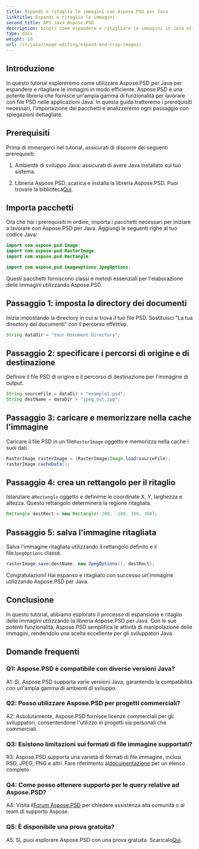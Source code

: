```yaml
---
title: Espandi e ritaglia le immagini con Aspose.PSD per Java
linktitle: Espandi e ritaglia le immagini
second_title: API Java Aspose.PSD
description: Scopri come espandere e ritagliare le immagini in Java utilizzando Aspose.PSD. Guida passo passo per un'elaborazione efficiente delle immagini.
type: docs
weight: 18
url: /it/java/image-editing/expand-and-crop-images/
---
```

## Introduzione

In questo tutorial esploreremo come utilizzare Aspose.PSD per Java per espandere e ritagliare le immagini in modo efficiente. Aspose.PSD è una potente libreria che fornisce un'ampia gamma di funzionalità per lavorare con file PSD nelle applicazioni Java. In questa guida tratteremo i prerequisiti necessari, l'importazione dei pacchetti e analizzeremo ogni passaggio con spiegazioni dettagliate.

## Prerequisiti

Prima di immergerci nel tutorial, assicurati di disporre dei seguenti prerequisiti:

1. Ambiente di sviluppo Java: assicurati di avere Java installato sul tuo sistema.

2.  Libreria Aspose.PSD: scarica e installa la libreria Aspose.PSD. Puoi trovare la biblioteca[Qui](https://releases.aspose.com/psd/java/).

## Importa pacchetti

Ora che hai i prerequisiti in ordine, importa i pacchetti necessari per iniziare a lavorare con Aspose.PSD per Java. Aggiungi le seguenti righe al tuo codice Java:

```java
import com.aspose.psd.Image;
import com.aspose.psd.RasterImage;
import com.aspose.psd.Rectangle;

import com.aspose.psd.imageoptions.JpegOptions;
```

Questi pacchetti forniscono classi e metodi essenziali per l'elaborazione delle immagini utilizzando Aspose.PSD.

## Passaggio 1: imposta la directory dei documenti

Inizia impostando la directory in cui si trova il tuo file PSD. Sostituisci "La tua directory dei documenti" con il percorso effettivo.

```java
String dataDir = "Your Document Directory";
```

## Passaggio 2: specificare i percorsi di origine e di destinazione

Definire il file PSD di origine e il percorso di destinazione per l'immagine di output.

```java
String sourceFile = dataDir + "example1.psd";
String destName = dataDir + "jpeg_out.jpg";
```

## Passaggio 3: caricare e memorizzare nella cache l'immagine

 Caricare il file PSD in un file`RasterImage` oggetto e memorizza nella cache i suoi dati.

```java
RasterImage rasterImage = (RasterImage)Image.load(sourceFile);
rasterImage.cacheData();
```

## Passaggio 4: crea un rettangolo per il ritaglio

 Istanziare a`Rectangle` oggetto e definirne le coordinate X, Y, larghezza e altezza. Questo rettangolo determinerà la regione ritagliata.

```java
Rectangle destRect = new Rectangle(-200, -200, 300, 300);
```

## Passaggio 5: salva l'immagine ritagliata

 Salva l'immagine ritagliata utilizzando il rettangolo definito e il file`JpegOptions` classe.

```java
rasterImage.save(destName, new JpegOptions(), destRect);
```

Congratulazioni! Hai espanso e ritagliato con successo un'immagine utilizzando Aspose.PSD per Java.

## Conclusione

In questo tutorial, abbiamo esplorato il processo di espansione e ritaglio delle immagini utilizzando la libreria Aspose.PSD per Java. Con le sue potenti funzionalità, Aspose.PSD semplifica le attività di manipolazione delle immagini, rendendolo una scelta eccellente per gli sviluppatori Java.

## Domande frequenti

### Q1: Aspose.PSD è compatibile con diverse versioni Java?

A1: Sì, Aspose.PSD supporta varie versioni Java, garantendo la compatibilità con un'ampia gamma di ambienti di sviluppo.

### Q2: Posso utilizzare Aspose.PSD per progetti commerciali?

A2: Assolutamente, Aspose.PSD fornisce licenze commerciali per gli sviluppatori, consentendone l'utilizzo in progetti sia personali che commerciali.

### Q3: Esistono limitazioni sui formati di file immagine supportati?

 R3: Aspose.PSD supporta una varietà di formati di file immagine, inclusi PSD, JPEG, PNG e altri. Fare riferimento al[documentazione](https://reference.aspose.com/psd/java/) per un elenco completo.

### Q4: Come posso ottenere supporto per le query relative ad Aspose.PSD?

 A4: Visita il[Forum Aspose.PSD](https://forum.aspose.com/c/psd/34) per chiedere assistenza alla comunità o al team di supporto Aspose.

### Q5: È disponibile una prova gratuita?

 A5: Sì, puoi esplorare Aspose.PSD con una prova gratuita. Scaricalo[Qui](https://releases.aspose.com/).